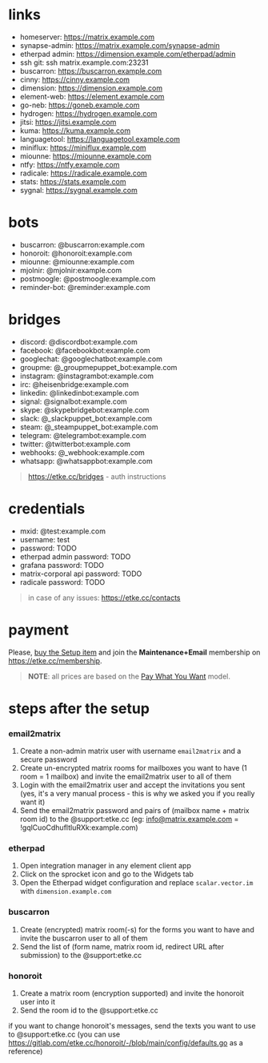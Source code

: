 # links

* homeserver: https://matrix.example.com
* synapse-admin: https://matrix.example.com/synapse-admin
* etherpad admin: https://dimension.example.com/etherpad/admin
* ssh git: ssh matrix.example.com:23231
* buscarron: https://buscarron.example.com
* cinny: https://cinny.example.com
* dimension: https://dimension.example.com
* element-web: https://element.example.com
* go-neb: https://goneb.example.com
* hydrogen: https://hydrogen.example.com
* jitsi: https://jitsi.example.com
* kuma: https://kuma.example.com
* languagetool: https://languagetool.example.com
* miniflux: https://miniflux.example.com
* miounne: https://miounne.example.com
* ntfy: https://ntfy.example.com
* radicale: https://radicale.example.com
* stats: https://stats.example.com
* sygnal: https://sygnal.example.com

# bots

* buscarron: @buscarron:example.com
* honoroit: @honoroit:example.com
* miounne: @miounne:example.com
* mjolnir: @mjolnir:example.com
* postmoogle: @postmoogle:example.com
* reminder-bot: @reminder:example.com

# bridges

* discord: @discordbot:example.com
* facebook: @facebookbot:example.com
* googlechat: @googlechatbot:example.com
* groupme: @_groupmepuppet_bot:example.com
* instagram: @instagrambot:example.com
* irc: @heisenbridge:example.com
* linkedin: @linkedinbot:example.com
* signal: @signalbot:example.com
* skype: @skypebridgebot:example.com
* slack: @_slackpuppet_bot:example.com
* steam: @_steampuppet_bot:example.com
* telegram: @telegrambot:example.com
* twitter: @twitterbot:example.com
* webhooks: @_webhook:example.com
* whatsapp: @whatsappbot:example.com

> https://etke.cc/bridges - auth instructions

# credentials

* mxid: @test:example.com
* username: test
* password: TODO
* etherpad admin password: TODO
* grafana password: TODO
* matrix-corporal api password: TODO
* radicale password: TODO

> in case of any issues: https://etke.cc/contacts

# payment

Please, [buy the Setup item](https://etke.cc/setup) and join the **Maintenance+Email** membership on https://etke.cc/membership.

> **NOTE**: all prices are based on the [Pay What You Want](https://en.wikipedia.org/wiki/Pay_what_you_want) model.

# steps after the setup

### email2matrix

1. Create a non-admin matrix user with username `email2matrix` and a secure password
2. Create un-encrypted matrix rooms for mailboxes you want to have (1 room = 1 mailbox) and invite the email2matrix user to all of them
3. Login with the email2matrix user and accept the invitations you sent (yes, it's a very manual process - this is why we asked you if you really want it)
4. Send the email2matrix password and pairs of (mailbox name + matrix room id) to the @support:etke.cc (eg: info@matrix.example.com = !gqlCuoCdhufltluRXk:example.com)

### etherpad

1. Open integration manager in any element client app
2. Click on the sprocket icon and go to the Widgets tab
3. Open the Etherpad widget configuration and replace `scalar.vector.im` with `dimension.example.com`

### buscarron

1. Create (encrypted) matrix room(-s) for the forms you want to have and invite the buscarron user to all of them
2. Send the list of (form name, matrix room id, redirect URL after submission) to the @support:etke.cc

### honoroit

1. Create a matrix room (encryption supported) and invite the honoroit user into it
2. Send the room id to the @support:etke.cc

if you want to change honoroit's messages, send the texts you want to use to @support:etke.cc (you can use https://gitlab.com/etke.cc/honoroit/-/blob/main/config/defaults.go as a reference)